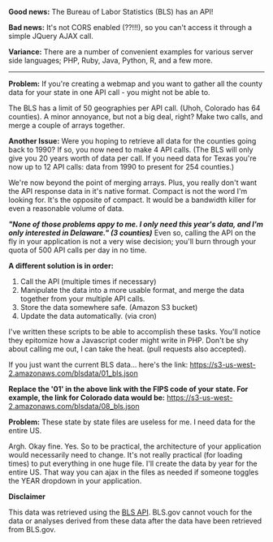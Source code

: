 <b>Good news:</b>  The Bureau of Labor Statistics (BLS) has an API!

<b>Bad news:</b>  It's not CORS enabled (??!!!), so you can't access it through a simple JQuery AJAX call.  

<b>Variance:</b>  There are a number of convenient examples for various server side languages; PHP, Ruby, Java, Python, R, and a few more.

----

<b>Problem:</b>  If you're creating a webmap and you want to gather all the county data for your state in one API call - you might not be able to.  

The BLS has a limit of 50 geographies per API call.  (Uhoh, Colorado has 64 counties).  A minor annoyance, but not a big deal, right?  Make two calls, and merge a couple of arrays together.

<b>Another Issue:</b> Were you hoping to retrieve all data for the counties going back to 1990?  If so, you now need to make 4 API calls.  (The BLS will only give you 20 years worth of data per call.  If you need data for Texas you're now up to 12 API calls: data from 1990 to present for 254 counties.)

We're now beyond the point of merging arrays.  Plus, you really don't want the API response data in it's native format.  Compact is not the word I'm looking for.  It's the opposite of compact.  It would be a bandwidth killer for even a reasonable volume of data.

<b><i>"None of those problems appy to me.  I only need this year's data, and I'm only interested in Delaware." (3 counties)</i></b>
Even so, calling the API on the fly in your application is not a very wise decision; you'll burn through your quota of 500 API calls per day in no time.

<b>A different solution is in order:</b>

1.  Call the API (multiple times if necessary)
2.  Manipulate the data into a more usable format, and merge the data together from your multiple API calls.
3.  Store the data somewhere safe. (Amazon S3 bucket)
4.  Update the data automatically. (via cron)

I've written these scripts to be able to accomplish these tasks.  You'll notice they epitomize how a Javascript coder might write in PHP.  Don't be shy about calling me out, I can take the heat.  (pull requests also accepted).

If you just want the current BLS data... here's the link:
https://s3-us-west-2.amazonaws.com/blsdata/01_bls.json

**Replace the '01' in the above link with the FIPS code of your state.  For example, the link for Colorado data would be:**
https://s3-us-west-2.amazonaws.com/blsdata/08_bls.json


<b>Problem:</b>  These state by state files are useless for me.  I need data for the entire US.

Argh.  Okay fine.  Yes.  So to be practical, the architecture of your application would necessarily need to change.  It's not really practical (for loading times) to put everything in one huge file.  I'll create the data by year for the entire US.  That way you can ajax in the files as needed if someone toggles the YEAR dropdown in your application.


**Disclaimer**

This data was retrieved using the <a href="http://www.bls.gov/developers/home.htm" >BLS API</a>. BLS.gov cannot vouch for the data or analyses derived from these data after the data have been retrieved from BLS.gov.
